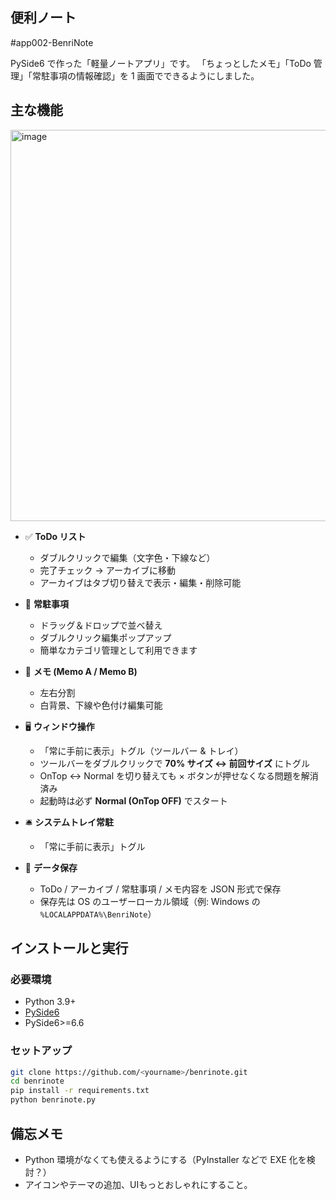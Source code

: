## 便利ノート
#app002-BenriNote

PySide6 で作った「軽量ノートアプリ」です。   「ちょっとしたメモ」「ToDo 管理」「常駐事項の情報確認」を 1 画面でできるようにしました。

## 主な機能

<img width="832" height="626" alt="image" src="https://github.com/user-attachments/assets/6f3bc010-9925-435c-bb62-daa257224862" />

- ✅ **ToDo リスト**
  - ダブルクリックで編集（文字色・下線など）
  - 完了チェック → アーカイブに移動
  - アーカイブはタブ切り替えで表示・編集・削除可能

- 📌 **常駐事項**
  - ドラッグ＆ドロップで並べ替え
  - ダブルクリック編集ポップアップ
  - 簡単なカテゴリ管理として利用できます

- 📝 **メモ (Memo A / Memo B)**
  - 左右分割
  - 白背景、下線や色付け編集可能

- 🖥 **ウィンドウ操作**
  - 「常に手前に表示」トグル（ツールバー & トレイ）
  - ツールバーをダブルクリックで **70% サイズ ↔ 前回サイズ** にトグル
  - OnTop ↔ Normal を切り替えても × ボタンが押せなくなる問題を解消済み
  - 起動時は必ず **Normal (OnTop OFF)** でスタート

- 🛎 **システムトレイ常駐**
  - 「常に手前に表示」トグル

- 💾 **データ保存**
  - ToDo / アーカイブ / 常駐事項 / メモ内容を JSON 形式で保存
  - 保存先は OS のユーザーローカル領域（例: Windows の `%LOCALAPPDATA%\BenriNote`）

## インストールと実行

### 必要環境
- Python 3.9+
- [PySide6](https://pypi.org/project/PySide6/)
- PySide6>=6.6

### セットアップ

```bash
git clone https://github.com/<yourname>/benrinote.git
cd benrinote
pip install -r requirements.txt
python benrinote.py
```

## 備忘メモ

- Python 環境がなくても使えるようにする（PyInstaller などで EXE 化を検討？）
- アイコンやテーマの追加、UIもっとおしゃれにすること。
